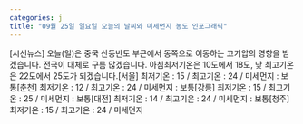 ```yaml
---
categories: j
title: "09월 25일 일요일 오늘의 날씨와 미세먼지 농도 인포그래픽"
---
```

[시선뉴스] 오늘(일)은 중국 산둥반도 부근에서 동쪽으로 이동하는 고기압의 영향을 받겠습니다. 전국이 대체로 구름 많겠습니다. 아침최저기온은 10도에서 18도, 낮 최고기온은 22도에서 25도가 되겠습니다.[서울] 최저기온 : 15 / 최고기온 : 24 / 미세먼지 : 보통[춘천] 최저기온 : 12 / 최고기온 : 24 / 미세먼지 : 보통[강릉] 최저기온 : 15 / 최고기온 : 25 / 미세먼지 : 보통[대전] 최저기온 : 14 / 최고기온 : 24 / 미세먼지 : 보통[청주] 최저기온 : 15 / 최고기온 : 24 / 미세먼지